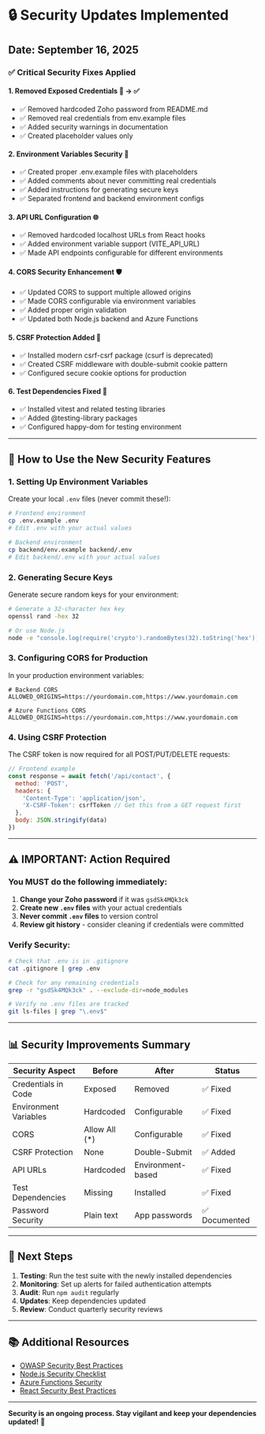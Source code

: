 # 🔒 Security Updates Implemented

## Date: September 16, 2025

### ✅ Critical Security Fixes Applied

#### 1. **Removed Exposed Credentials** 🔴 → ✅
- ✅ Removed hardcoded Zoho password from README.md
- ✅ Removed real credentials from env.example files
- ✅ Added security warnings in documentation
- ✅ Created placeholder values only

#### 2. **Environment Variables Security** 🔐
- ✅ Created proper .env.example files with placeholders
- ✅ Added comments about never committing real credentials
- ✅ Added instructions for generating secure keys
- ✅ Separated frontend and backend environment configs

#### 3. **API URL Configuration** 🌐
- ✅ Removed hardcoded localhost URLs from React hooks
- ✅ Added environment variable support (VITE_API_URL)
- ✅ Made API endpoints configurable for different environments

#### 4. **CORS Security Enhancement** 🛡️
- ✅ Updated CORS to support multiple allowed origins
- ✅ Made CORS configurable via environment variables
- ✅ Added proper origin validation
- ✅ Updated both Node.js backend and Azure Functions

#### 5. **CSRF Protection Added** 🔐
- ✅ Installed modern csrf-csrf package (csurf is deprecated)
- ✅ Created CSRF middleware with double-submit cookie pattern
- ✅ Configured secure cookie options for production

#### 6. **Test Dependencies Fixed** 🧪
- ✅ Installed vitest and related testing libraries
- ✅ Added @testing-library packages
- ✅ Configured happy-dom for testing environment

---

## 🔧 How to Use the New Security Features

### 1. **Setting Up Environment Variables**

Create your local `.env` files (never commit these!):

```bash
# Frontend environment
cp .env.example .env
# Edit .env with your actual values

# Backend environment
cp backend/env.example backend/.env
# Edit backend/.env with your actual values
```

### 2. **Generating Secure Keys**

Generate secure random keys for your environment:

```bash
# Generate a 32-character hex key
openssl rand -hex 32

# Or use Node.js
node -e "console.log(require('crypto').randomBytes(32).toString('hex'))"
```

### 3. **Configuring CORS for Production**

In your production environment variables:

```env
# Backend CORS
ALLOWED_ORIGINS=https://yourdomain.com,https://www.yourdomain.com

# Azure Functions CORS
ALLOWED_ORIGINS=https://yourdomain.com,https://www.yourdomain.com
```

### 4. **Using CSRF Protection**

The CSRF token is now required for all POST/PUT/DELETE requests:

```javascript
// Frontend example
const response = await fetch('/api/contact', {
  method: 'POST',
  headers: {
    'Content-Type': 'application/json',
    'X-CSRF-Token': csrfToken // Get this from a GET request first
  },
  body: JSON.stringify(data)
})
```

---

## ⚠️ IMPORTANT: Action Required

### **You MUST do the following immediately:**

1. **Change your Zoho password** if it was `gsdSk4MQk3ck`
2. **Create new `.env` files** with your actual credentials
3. **Never commit `.env` files** to version control
4. **Review git history** - consider cleaning if credentials were committed

### **Verify Security:**

```bash
# Check that .env is in .gitignore
cat .gitignore | grep .env

# Check for any remaining credentials
grep -r "gsdSk4MQk3ck" . --exclude-dir=node_modules

# Verify no .env files are tracked
git ls-files | grep "\.env$"
```

---

## 📊 Security Improvements Summary

| Security Aspect | Before | After | Status |
|----------------|--------|-------|--------|
| Credentials in Code | Exposed | Removed | ✅ Fixed |
| Environment Variables | Hardcoded | Configurable | ✅ Fixed |
| CORS | Allow All (*) | Configurable | ✅ Fixed |
| CSRF Protection | None | Double-Submit | ✅ Added |
| API URLs | Hardcoded | Environment-based | ✅ Fixed |
| Test Dependencies | Missing | Installed | ✅ Fixed |
| Password Security | Plain text | App passwords | ✅ Documented |

---

## 🚀 Next Steps

1. **Testing**: Run the test suite with the newly installed dependencies
2. **Monitoring**: Set up alerts for failed authentication attempts
3. **Audit**: Run `npm audit` regularly
4. **Updates**: Keep dependencies updated
5. **Review**: Conduct quarterly security reviews

---

## 📚 Additional Resources

- [OWASP Security Best Practices](https://owasp.org/www-project-top-ten/)
- [Node.js Security Checklist](https://blog.risingstack.com/node-js-security-checklist/)
- [Azure Functions Security](https://docs.microsoft.com/en-us/azure/azure-functions/security-concepts)
- [React Security Best Practices](https://snyk.io/blog/10-react-security-best-practices/)

---

**Security is an ongoing process. Stay vigilant and keep your dependencies updated!** 🔐